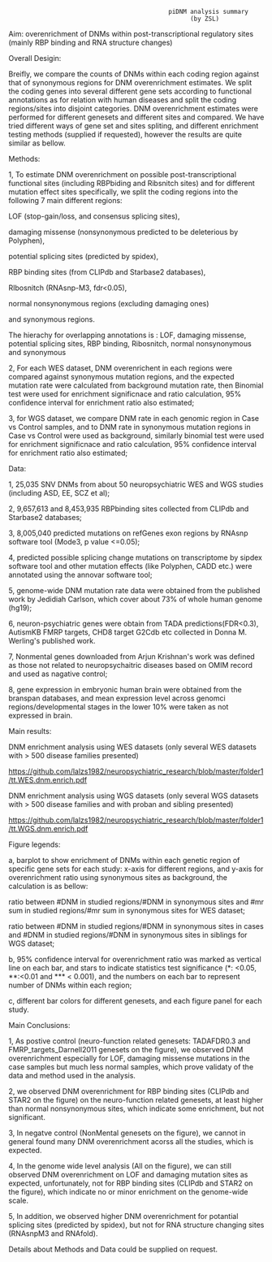                                                piDNM analysis summary
                                                      (by ZSL)


Aim: overenrichment of DNMs within post-transcriptional regulatory sites (mainly RBP binding and RNA structure changes)

Overall Desigin: 

Breifly, we compare the counts of DNMs within each coding region against that of synonymous regions for DNM overenrichment estimates. We split the coding genes into several different gene sets according to functional annotations as for relation with human diseases and split the coding regions/sites into disjoint categories. DNM overenrichment estimates were performed for different genesets and different sites and compared. We have tried different ways of gene set and sites spliting, and different enrichment testing methods (supplied if requested), however the results are quite similar as bellow.


Methods:

1, To estimate DNM overenrichment on possible post-transcriptional functional sites (including RBPbiding and Ribsnitch sites) and for different mutation effect sites specifically, we split the coding regions into the following 7 main different regions: 

LOF (stop-gain/loss, and consensus splicing sites), 

damaging missense (nonsynonymous predicted to be deleterious by Polyphen), 

potential splicing sites (predicted by spidex), 

RBP binding sites (from CLIPdb and Starbase2 databases),

RIbosnitch (RNAsnp-M3, fdr<0.05), 

normal nonsynonymous regions (excluding damaging ones) 

and synonymous regions. 

The hierachy for overlapping annotations is : LOF, damaging missense, potential splicing sites, RBP binding, Ribosnitch, normal nonsynonymous and synonymous 
 
2, For each WES dataset, DNM overenrichent in each regions were compared against synonymous mutation regions, and the expected mutation rate were calculated from background mutation rate, then Binomial test were used for enrichment significnace and ratio calculation, 95% confidence interval for enrichment ratio also estimated; 

3, for WGS dataset, we compare DNM rate in each genomic region in Case vs Control samples, and to DNM rate in synonymous mutation regions in Case vs Control were used as background, similarly binomial test were used for enrichment significnace and ratio calculation, 95% confidence interval for enrichment ratio also estimated;


Data:

1, 25,035 SNV DNMs from about 50 neuropsychiatric WES and WGS studies (including ASD, EE, SCZ et al);

2, 9,657,613 and 8,453,935 RBPbinding sites collected from CLIPdb and Starbase2 databases; 

3, 8,005,040 predicted mutations on refGenes exon regions by RNAsnp software tool (Mode3, p value <=0.05); 

4, predicted possible splicing change mutations on transcriptome by sipdex software tool and other mutation effects (like Polyphen, CADD etc.) were annotated using the annovar software tool;

5, genome-wide DNM mutation rate data were obtained from the published work by Jedidiah Carlson, which cover about 73% of whole human genome (hg19);

6, neuron-psychiatric genes were obtain from TADA predictions(FDR<0.3), AutismKB FMRP targets, CHD8 target G2Cdb etc collected in Donna M. Werling's published work. 

7, Nonmental genes downloaded from Arjun Krishnan's work was defined as those not related to neuropsychaitric diseases based on OMIM record and used as nagative control;

8, gene expression in embryonic human brain were obtained from the branspan databases, and mean expression level across genomci regions/developmental stages in the lower 10% were taken as not expressed in brain. 


Main results:

DNM enrichment analysis using WES datasets (only several WES datasets with > 500 disease families presented) 

https://github.com/lalzs1982/neuropsychiatric_research/blob/master/folder1/tt.WES.dnm.enrich.pdf

DNM enrichment analysis using WGS datasets (only several WGS datasets with > 500 disease families and with proban and sibling presented) 

https://github.com/lalzs1982/neuropsychiatric_research/blob/master/folder1/tt.WGS.dnm.enrich.pdf

Figure legends:

a, barplot to show enrichment of DNMs within each genetic region of specific gene sets for each study: x-axis for different regions, and y-axis for overenrichment ratio using synonymous sites as background, the calculation is as bellow:

ratio between #DNM in studied regions/#DNM in synonymous sites and #mr sum in studied regions/#mr sum in synonymous sites for WES dataset; 

ratio between #DNM in studied regions/#DNM in synonymous sites in cases and #DNM in studied regions/#DNM in synonymous sites in siblings for WGS dataset; 
 
b, 95% confidence interval for overenrichment ratio was marked as vertical line on each bar, and stars to indicate statistics test significance (*: <0.05, **:<0.01 and *** < 0.001), and the numbers on each bar to represent number of DNMs within each region;

c, different bar colors for different genesets, and each figure panel for each study.


Main Conclusions:

1, As postive control (neuro-function related genesets: TADAFDR0.3 and FMRP_targets_Darnell2011 genesets on the figure), we observed DNM overenrichment especially for LOF, damaging missense mutations in the case samples but much less normal samples, which prove validaty of the data and method used in the analysis. 

2, we observed DNM overenrichment for RBP binding sites (CLIPdb and STAR2 on the figure) on the neuro-function related genesets, at least higher than normal nonsynonymous sites, which indicate some enrichment, but not significant.

3, In negatve control (NonMental genesets on the figure), we cannot in general found many DNM overenrichment acorss all the studies, which is expected.

4, In the genome wide level analysis (All on the figure), we can still observed DNM overenrichment on LOF and damaging mutation sites as expected, unfortunately, not for RBP binding sites (CLIPdb and STAR2 on the figure), which indicate no or minor enrichment on the genome-wide scale.

5, In addition, we observed higher DNM overenrichment for potantial splicing sites (predicted by spidex), but not for RNA structure changing sites (RNAsnpM3 and RNAfold).


Details about Methods and Data could be supplied on request. 


